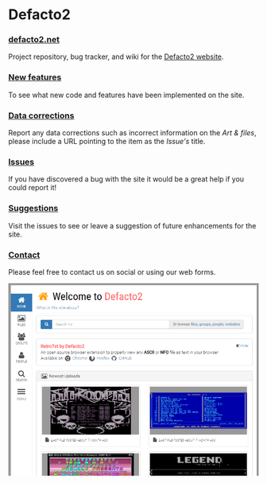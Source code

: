 # Defacto2
### [defacto2.net](https://defacto2.net)

Project repository, bug tracker, and wiki for the [Defacto2 website](https://defacto2.net).

### [New features](https://github.com/Defacto2/defacto2-website/releases)
To see what new code and features have been implemented on the site.

### [Data corrections](https://github.com/Defacto2/defacto2.net/milestone/4)
Report any data corrections such as incorrect information on the *Art & files*, please include a URL pointing to the item as the *Issue's* title.

### [Issues](https://github.com/Defacto2/defacto2-website/issues/new)
If you have discovered a bug with the site it would be a great help if you could report it!

### [Suggestions](https://github.com/Defacto2/defacto2.net/issues)
Visit the issues to see or leave a suggestion of future enhancements for the site.

### [Contact](https://defacto2.net/contact/index)
Please feel free to contact us on social or using our web forms.

![Website screen shot](SCREEN.png)
